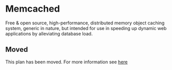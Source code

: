 # Memcached

Free & open source, high-performance, distributed memory object caching system, generic in nature, but intended for use in speeding up dynamic web applications by alleviating database load.

## Moved

This plan has been moved. For more information see [here](https://github.com/habitat-sh/core-plans#additional-plans)
